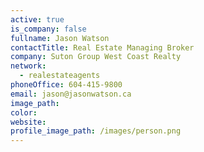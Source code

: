 ```yaml
---
active: true
is_company: false
fullname: Jason Watson
contactTitle: Real Estate Managing Broker
company: Suton Group West Coast Realty
network:
  - realestateagents
phoneOffice: 604-415-9800
email: jason@jasonwatson.ca
image_path:
color:
website:
profile_image_path: /images/person.png
---
```



